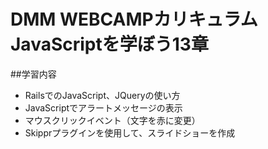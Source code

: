 # DMM WEBCAMPカリキュラム JavaScriptを学ぼう13章

##学習内容
- RailsでのJavaScript、JQueryの使い方
- JavaScriptでアラートメッセージの表示
- マウスクリックイベント（文字を赤に変更）
- Skipprプラグインを使用して、スライドショーを作成
